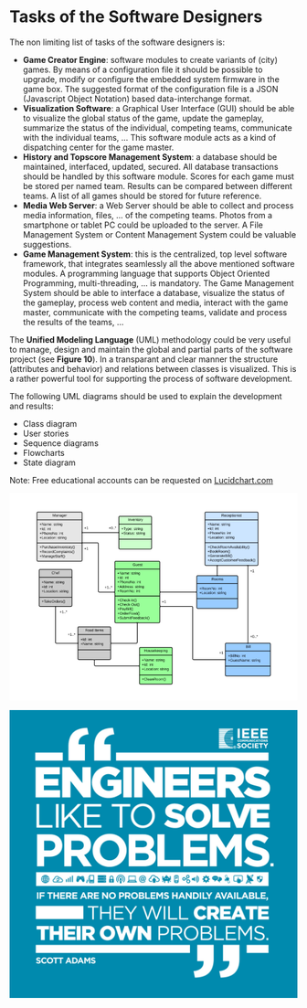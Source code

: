 # Tasks of the Software Designers

The non limiting list of tasks of the software designers is:

* **Game Creator Engine**: software modules to create variants of \(city\) games. By means of a configuration file it should be possible to upgrade, modify or configure the embedded system firmware in the game box. The suggested format of the configuration file is a JSON \(Javascript Object Notation\) based data-interchange format.
* **Visualization Software**: a Graphical User Interface \(GUI\) should be able to visualize the global status of the game, update the gameplay, summarize the status of the individual, competing teams, communicate with the individual teams, ... This software module acts as a kind of dispatching center for the game master.
* **History and Topscore Management System**:  a database should be maintained, interfaced, updated, secured. All database transactions should be handled by this software module. Scores for each game must be stored per named team. Results can be compared between different teams. A list of all games should be stored for future reference.
* **Media Web Server**: a Web Server should be able to collect and process media information, files, ... of the competing teams. Photos from a smartphone or tablet PC could be uploaded to the server. A File Management System or Content Management System could be valuable suggestions.
* **Game Management System**: this is the centralized, top level software framework, that integrates seamlessly all the above mentioned software modules. A programming language that supports Object Oriented Programming, multi-threading, ... is mandatory. The Game Management System should be able to interface a database, visualize the status of the gameplay, process web content and media, interact with the game master, communicate with the competing teams, validate and process the results of the teams, ... 

The **Unified Modeling Language** \(UML\) methodology could be very useful to manage, design and maintain the global and partial parts of the software project \(see **Figure 10**\). In a transparant and clear manner the structure \(attributes and behavior\) and relations between classes is visualized. This is a rather powerful tool for supporting the process of software development.

The following UML diagrams should be used to explain the development and results:

* Class diagram
* User stories
* Sequence diagrams
* Flowcharts
* State diagram

Note: Free educational accounts can be requested on [Lucidchart.com](https://www.lucidchart.com/)

![an example of UML software modelling](/assets/UML_class_diagram_hotel-949x683.png)

![Engineering quote](/assets/Engineering-quote-6.jpg)

